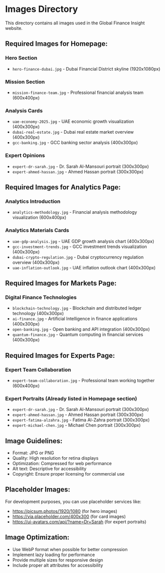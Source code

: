 # Images Directory

This directory contains all images used in the Global Finance Insight website.

## Required Images for Homepage:

### Hero Section
- `hero-finance-dubai.jpg` - Dubai Financial District skyline (1920x1080px)

### Mission Section  
- `mission-finance-team.jpg` - Professional financial analysis team (600x400px)

### Analysis Cards
- `uae-economy-2025.jpg` - UAE economic growth visualization (400x300px)
- `dubai-real-estate.jpg` - Dubai real estate market overview (400x300px)
- `gcc-banking.jpg` - GCC banking sector analysis (400x300px)

### Expert Opinions
- `expert-dr-sarah.jpg` - Dr. Sarah Al-Mansouri portrait (300x300px)
- `expert-ahmed-hassan.jpg` - Ahmed Hassan portrait (300x300px)

## Required Images for Analytics Page:

### Analytics Introduction
- `analytics-methodology.jpg` - Financial analysis methodology visualization (600x400px)

### Analytics Materials Cards
- `uae-gdp-analysis.jpg` - UAE GDP growth analysis chart (400x300px)
- `gcc-investment-trends.jpg` - GCC investment trends visualization (400x300px)
- `dubai-crypto-regulation.jpg` - Dubai cryptocurrency regulation overview (400x300px)
- `uae-inflation-outlook.jpg` - UAE inflation outlook chart (400x300px)

## Required Images for Markets Page:

### Digital Finance Technologies
- `blockchain-technology.jpg` - Blockchain and distributed ledger technology (400x300px)
- `ai-finance.jpg` - Artificial Intelligence in finance applications (400x300px)
- `open-banking.jpg` - Open banking and API integration (400x300px)
- `quantum-finance.jpg` - Quantum computing in financial services (400x300px)

## Required Images for Experts Page:

### Expert Team Collaboration
- `expert-team-collaboration.jpg` - Professional team working together (600x400px)

### Expert Portraits (Already listed in Homepage section)
- `expert-dr-sarah.jpg` - Dr. Sarah Al-Mansouri portrait (300x300px)
- `expert-ahmed-hassan.jpg` - Ahmed Hassan portrait (300x300px)
- `expert-fatima-alzahra.jpg` - Fatima Al-Zahra portrait (300x300px)
- `expert-michael-chen.jpg` - Michael Chen portrait (300x300px)

## Image Guidelines:
- Format: JPG or PNG
- Quality: High resolution for retina displays
- Optimization: Compressed for web performance
- Alt text: Descriptive for accessibility
- Copyright: Ensure proper licensing for commercial use

## Placeholder Images:
For development purposes, you can use placeholder services like:
- https://picsum.photos/1920/1080 (for hero images)
- https://via.placeholder.com/400x300 (for card images)
- https://ui-avatars.com/api/?name=Dr+Sarah (for expert portraits)

## Image Optimization:
- Use WebP format when possible for better compression
- Implement lazy loading for performance
- Provide multiple sizes for responsive design
- Include proper alt attributes for accessibility
